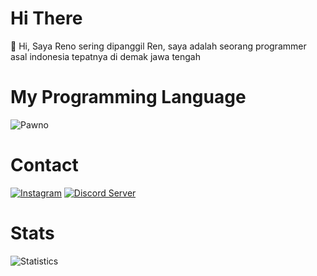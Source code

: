 # Hi There
👋 Hi, Saya Reno sering dipanggil Ren, saya adalah seorang programmer asal indonesia tepatnya di demak jawa tengah

# My Programming Language
![Pawno](https://img.shields.io/badge/pawno%20-%23323330.svg?&style=for-the-badge&logo=pawno&logoColor=%23F7DF1E)

# Contact 
[![Instagram](https://img.shields.io/badge/Instagram-E4405F?style=for-the-badge&logo=instagram&logoColor=white)](https://instagram.com/hmm_menarik_) 
[![Discord Server](https://img.shields.io/badge/Discord-5b6beb?style=for-the-badge&logo=discord&logoColor=white)](https://discord.gg/tVMSMkYA2D)

# Stats
![Statistics](https://github-readme-stats.vercel.app//api?username=renodwi&show_icons=true&count_private=true&hide_title=true&bg_color=30,e96443,904e95&title_color=fff&text_color=fff)
